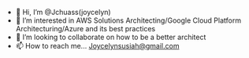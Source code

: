 - 👋 Hi, I’m @Jchuass(joycelyn) 
- 👀 I’m interested in AWS Solutions Architecting/Google Cloud Platform Architecturing/Azure and its best practices
- 💞️ I’m looking to collaborate on how to be a better architect 
- 📫 How to reach me... Joycelynsusiah@gmail.com 

<!---
Jchuass/Jchuass is a ✨ special ✨ repository because its `README.md` (this file) appears on your GitHub profile.
You can click the Preview link to take a look at your changes.
--->
